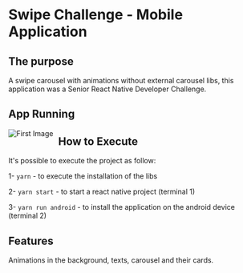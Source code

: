 # Swipe Challenge - Mobile Application

## The purpose
A swipe carousel with animations without external carousel libs, this application was a Senior React Native Developer Challenge.

## App Running
<img src="./assets/1.jpeg.png"
     alt="First Image"
     style="float: left; margin-right: 10px;" />
## How to Execute
It's possible to execute the project as follow:

1- `yarn` - to execute the installation of the libs

2- `yarn start` - to start a react native project (terminal 1)

3- `yarn run android` - to install the application on the android device (terminal 2)

## Features
Animations in the background, texts, carousel and their cards.
